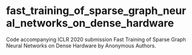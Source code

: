 # fast_training_of_sparse_graph_neural_networks_on_dense_hardware
Code accompanying ICLR 2020 submission Fast Training of Sparse Graph Neural Networks on Dense Hardware by Anonymous Authors.
